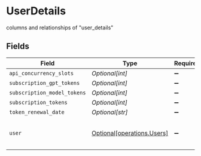# UserDetails

columns and relationships of "user_details"


## Fields

| Field                                                          | Type                                                           | Required                                                       | Description                                                    |
| -------------------------------------------------------------- | -------------------------------------------------------------- | -------------------------------------------------------------- | -------------------------------------------------------------- |
| `api_concurrency_slots`                                        | *Optional[int]*                                                | :heavy_minus_sign:                                             | N/A                                                            |
| `subscription_gpt_tokens`                                      | *Optional[int]*                                                | :heavy_minus_sign:                                             | N/A                                                            |
| `subscription_model_tokens`                                    | *Optional[int]*                                                | :heavy_minus_sign:                                             | N/A                                                            |
| `subscription_tokens`                                          | *Optional[int]*                                                | :heavy_minus_sign:                                             | N/A                                                            |
| `token_renewal_date`                                           | *Optional[str]*                                                | :heavy_minus_sign:                                             | N/A                                                            |
| `user`                                                         | [Optional[operations.Users]](../../models/operations/users.md) | :heavy_minus_sign:                                             | columns and relationships of "users"                           |